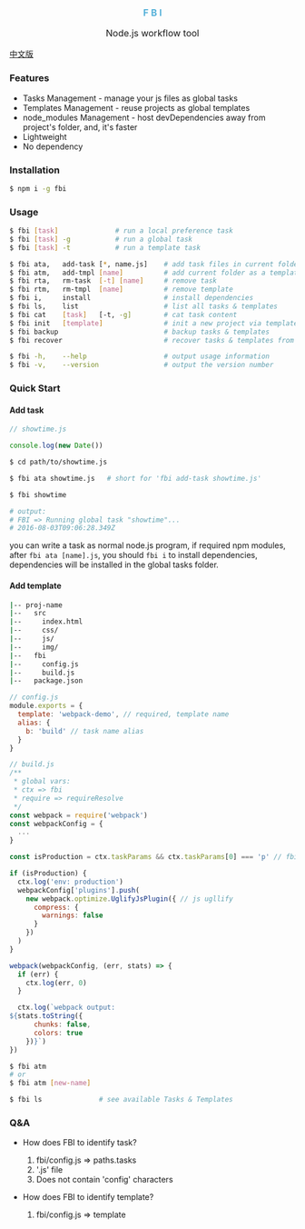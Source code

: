 <div align="center">
  <h3 style="color:#48abd6;font-weight:600;">F B I</h3>
  <p style="font-size:16px;">Node.js workflow tool</p>
</div>

[中文版](./README_zh-cn.md)

### Features

* Tasks Management -  manage your js files as global tasks
* Templates Management - reuse projects as global templates
* node_modules Management - host devDependencies away from project's folder, and, it's faster
* Lightweight
* No dependency

### Installation

```bash
$ npm i -g fbi
```


### Usage

```bash
$ fbi [task]              # run a local preference task
$ fbi [task] -g           # run a global task
$ fbi [task] -t           # run a template task
```

```bash
$ fbi ata,   add-task [*, name.js]    # add task files in current folder
$ fbi atm,   add-tmpl [name]          # add current folder as a template named [name]
$ fbi rta,   rm-task  [-t] [name]     # remove task
$ fbi rtm,   rm-tmpl  [name]          # remove template
$ fbi i,     install                  # install dependencies
$ fbi ls,    list                     # list all tasks & templates
$ fbi cat    [task]   [-t, -g]        # cat task content
$ fbi init   [template]               # init a new project via template
$ fbi backup                          # backup tasks & templates
$ fbi recover                         # recover tasks & templates from current folder

$ fbi -h,    --help                   # output usage information
$ fbi -v,    --version                # output the version number
```

### Quick Start

#### Add task


```js
// showtime.js

console.log(new Date())
```
```bash
$ cd path/to/showtime.js

$ fbi ata showtime.js   # short for 'fbi add-task showtime.js'
```
```bash
$ fbi showtime

# output:
# FBI => Running global task "showtime"...
# 2016-08-03T09:06:28.349Z
```
you can write a task as normal node.js program, if required npm modules, after ```fbi ata [name].js```, you should ```fbi i``` to install dependencies, dependencies will be installed in the global tasks folder.

#### Add template

```bash
|-- proj-name
|--   src
|--     index.html
|--     css/
|--     js/
|--     img/
|--   fbi
|--     config.js
|--     build.js
|--   package.json

```
```js
// config.js
module.exports = {
  template: 'webpack-demo', // required, template name
  alias: {
    b: 'build' // task name alias
  }
}
```
```js
// build.js
/**
 * global vars:
 * ctx => fbi
 * require => requireResolve
 */
const webpack = require('webpack')
const webpackConfig = {
  ...
}

const isProduction = ctx.taskParams && ctx.taskParams[0] === 'p' // fbi build -p

if (isProduction) {
  ctx.log('env: production')
  webpackConfig['plugins'].push(
    new webpack.optimize.UglifyJsPlugin({ // js ugllify
      compress: {
        warnings: false
      }
    })
  )
}

webpack(webpackConfig, (err, stats) => {
  if (err) {
    ctx.log(err, 0)
  }

  ctx.log(`webpack output:
${stats.toString({
      chunks: false,
      colors: true
    })}`)
})
```

```bash
$ fbi atm
# or
$ fbi atm [new-name]
```
```bash
$ fbi ls              # see available Tasks & Templates
```

### Q&A
* How does FBI to identify task?
  1. fbi/config.js => paths.tasks
  1. '.js' file
  1. Does not contain 'config' characters

* How does FBI to identify template?
  1. fbi/config.js => template
